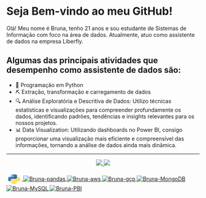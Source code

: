 # Seja Bem-vindo ao meu GitHub!

Olá! Meu nome é Bruna, tenho 21 anos e sou estudante de Sistemas de Informação com foco na área de dados. Atualmente, atuo como assistente de dados na empresa Liberfly.

## Algumas das principais atividades que desempenho como assistente de dados são:

- 🐍 Programação em Python
- ⛏️ Extração, transformação e carregamento de dados 
- 🔍 Análise Exploratória e Descritiva de Dados: Utilizo técnicas estatísticas e visualizações para compreender profundamente os dados, identificando padrões, tendências e insights relevantes para os nossos projetos.
- 📊 Data Visualization: Utilizando dashboards no Power BI, consigo proporcionar uma visualização mais eficiente e compreensível das informações, tornando a análise de dados ainda mais dinâmica.
---

<div align="center">
  <a href="https://github.com/brunafcataldo">
  <img height="180em" src="https://github-readme-stats.vercel.app/api?username=brunafcataldo&show_icons=true&theme=dracula&include_all_commits=true&count_private=true"/>
  <img height="151em" src="https://github-readme-stats.vercel.app/api/top-langs/?username=brunacataldo&layout=compact&langs_count=7&theme=dracula"/>
</div>
  <div style="display: inline_block"><br>
   <img align="center" alt="Bruna-Python" height="30" width="40" src="https://raw.githubusercontent.com/devicons/devicon/master/icons/python/python-original.svg">
   <img align="center" alt="Bruna-pandas" height="30" width="40" src="https://cdn.jsdelivr.net/gh/devicons/devicon/icons/pandas/pandas-original-wordmark.svg" />
   <img align="center" alt="Bruna-aws" height="30" width="40" src="https://cdn.jsdelivr.net/gh/devicons/devicon/icons/amazonwebservices/amazonwebservices-original.svg" /> 
   <img align="center" alt="Bruna-gcp" height="30" width="40" src="https://cdn.jsdelivr.net/gh/devicons/devicon/icons/googlecloud/googlecloud-original.svg" />
   <img align="center" alt="Bruna-MongoDB" height="30" width="40" src="https://cdn.jsdelivr.net/gh/devicons/devicon/icons/mongodb/mongodb-original.svg"
         />
   <img align="center" alt="Bruna-MySQL" height="30" width="40" src="https://cdn.jsdelivr.net/gh/devicons/devicon/icons/mysql/mysql-original-wordmark.svg" />
    <img align="center" alt="Bruna-PBI" height="30" width="40" src="" />
          
         
</div>
